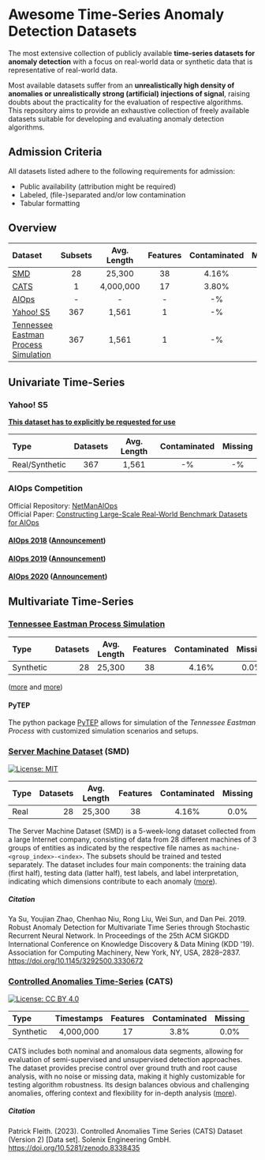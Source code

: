 # Awesome Time-Series Anomaly Detection Datasets
The most extensive collection of publicly available **time-series datasets for anomaly detection**
with a focus on real-world data or synthetic data that is representative of real-world data.

Most available datasets suffer from an **unrealistically high density of anomalies or unrealistically strong (artificial)
injections of signal**, raising doubts about the practicality for the evaluation of respective algorithms.
This repository aims to provide an exhaustive collection of freely available datasets suitable for developing and evaluating anomaly detection algorithms.

## Admission Criteria

All datasets listed adhere to the following requirements for admission:
- Public availability (attribution might be required)
- Labeled, (file-)separated and/or low contamination
- Tabular formatting

## Overview

| Dataset                                                                       | Subsets | Avg. Length | Features | Contaminated | Missing |    Type     | Labeled |
|:------------------------------------------------------------------------------|:-------:|:-----------:|:--------:|:------------:|:-------:|:-----------:|:-------:|
| [SMD](#server-machine-dataset-smd)                                            |   28    |   25,300    |    38    |    4.16%     |  0.0%   |    Real     |    -    |
| [CATS](#controlled-anomalies-time-series-cats)                                |    1    |  4,000,000  |    17    |    3.80%     |  0.0%   |  Synthetic  |    -    |
| [AIOps](#aiops-competition)                                                   |    -    |      -      |    -     |      -%      |   -%    |    Real     |    -    |
| [Yahoo! S5](#yahoo!-s5)                                                       |   367   |    1,561    |    1     |      -%      |   -%    |    Real     |    -    |
| [Tennessee Eastman Process Simulation](#tennessee-eastman-process-simulation) |   367   |    1,561    |    1     |      -%      |   -%    |  Synthetic  |    -    |

## Univariate Time-Series

### Yahoo! S5
[**This dataset has to explicitly be requested for use**](https://webscope.sandbox.yahoo.com/catalog.php?datatype=s&did=70)

| Type           | Datasets | Avg. Length | Contaminated | Missing |
|:---------------|:--------:|:-----------:|:------------:|:-------:|
| Real/Synthetic |   367    |   1,561    |      -%      |   -%    |

### AIOps Competition
Official Repository: [NetManAIOps](https://github.com/NetManAIOps/KPI-Anomaly-Detection/tree/master)<br>
Official Paper: [Constructing Large-Scale Real-World Benchmark Datasets for AIOps](https://arxiv.org/pdf/2208.03938)

#### [AIOps 2018](https://github.com/NetManAIOps/KPI-Anomaly-Detection) ([Announcement](https://competition.aiops-challenge.com/home/competition/1484452272200032281))
#### [AIOps 2019](https://github.com/NetManAIOps/MultiDimension-Localization) ([Announcement](https://competition.aiops-challenge.com/home/competition/1484446614851493956))
#### [AIOps 2020](https://github.com/NetManAIOps/AIOps-Challenge-2020-Data) ([Announcement](https://competition.aiops-challenge.com/home/competition/1484441527290765368))


## Multivariate Time-Series

### [Tennessee Eastman Process Simulation](https://dataverse.harvard.edu/dataset.xhtml?persistentId=doi:10.7910/DVN/6C3JR1)

| Type      | Datasets | Avg. Length | Features | Contaminated | Missing |
|:----------|---------:|:-----------:|:--------:|:------------:|:-------:|
| Synthetic |       28 |   25,300    |    38    |    4.16%     |  0.0%   |

([more](https://keepfloyding.github.io/posts/Ten-East-Proc-Intro/) and [more](https://mlad.kaspersky.com/tennessee-eastman-process-stand/))

#### PyTEP
The python package [PyTEP](https://github.com/ccreinartz11/pytep) allows for simulation of the _Tennessee Eastman Process_ with customized
simulation scenarios and setups.

### [Server Machine Dataset](https://github.com/NetManAIOps/OmniAnomaly) (SMD)
[![License: MIT](https://img.shields.io/badge/License-MIT-yellow.svg)](https://opensource.org/licenses/MIT)

| Type | Datasets | Avg. Length | Features | Contaminated | Missing |
|:-----|---------:|:-----------:|:--------:|:------------:|:-------:|
| Real |       28 |   25,300    |    38    |    4.16%     |  0.0%   |

The Server Machine Dataset (SMD) is a 5-week-long dataset collected from a large Internet company, consisting of data from 28 different machines of 3 groups of entities as indicated by the respective file names as `machine-<group_index>-<index>`. The subsets should be trained and tested separately.
The dataset includes four main components: the training data (first half), testing data (latter half), test labels, and label interpretation, indicating which dimensions contribute to each anomaly ([more](https://github.com/NetManAIOps/OmniAnomaly)).

##### Citation
Ya Su, Youjian Zhao, Chenhao Niu, Rong Liu, Wei Sun, and Dan Pei. 2019. Robust Anomaly Detection for Multivariate Time Series through Stochastic Recurrent Neural Network. In Proceedings of the 25th ACM SIGKDD International Conference on Knowledge Discovery & Data Mining (KDD '19). Association for Computing Machinery, New York, NY, USA, 2828–2837. https://doi.org/10.1145/3292500.3330672

### [Controlled Anomalies Time-Series](https://zenodo.org/records/8338435) (CATS)
[![License: CC BY 4.0](https://img.shields.io/badge/License-CC_BY_4.0-lightgrey.svg)](https://creativecommons.org/licenses/by/4.0/)

| Type      | Timestamps | Features | Contaminated | Missing |
|:----------|:----------:|:--------:|:------------:|:-------:|
| Synthetic | 4,000,000  |    17    |     3.8%     |  0.0%   |

CATS includes both nominal and anomalous data segments, allowing for evaluation of semi-supervised and unsupervised detection approaches.
The dataset provides precise control over ground truth and root cause analysis, with no noise or missing data, making it highly customizable for testing algorithm robustness.
Its design balances obvious and challenging anomalies, offering context and flexibility for in-depth analysis ([more](https://www.linkedin.com/posts/solenix_controlled-anomalies-time-series-cats-dataset-activity-7066743805172948994-29dc?utm_source=share&utm_medium=member_desktop)).

##### Citation
Patrick Fleith. (2023). Controlled Anomalies Time Series (CATS) Dataset (Version 2) [Data set]. Solenix Engineering GmbH. https://doi.org/10.5281/zenodo.8338435